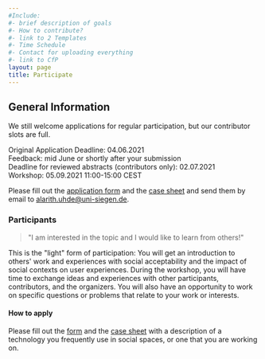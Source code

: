 ```yaml
---
#Include:
#- brief description of goals
#- How to contribute?
#- link to 2 Templates
#- Time Schedule
#- Contact for uploading everything
#- link to CfP
layout: page
title: Participate
---
```


## General Information

We still welcome applications for regular participation, but our contributor
slots are full.

<p>Original Application Deadline: 04.06.2021<br>
Feedback: mid June or shortly after your submission<br>
Deadline for reviewed abstracts (contributors only): 02.07.2021<br>
Workshop: 05.09.2021 11:00-15:00 CEST</p>

Please fill out the [application form](/aips/assets/ApplicationForm.docx) and
the [case sheet](/aips/assets/CaseSheet.docx) and send them by email to
[alarith.uhde@uni-siegen.de](mailto:alarith.uhde@uni-siegen.de).

### Participants

>"I am interested in the topic and I would like to learn from others!"

This is the "light" form of participation: You will get an introduction to
others' work and experiences with social acceptability and the impact of social
contexts on user experiences. During the workshop, you will have time to
exchange ideas and experiences with other participants, contributors, and the
organizers. You will also have an opportunity to work on specific questions or
problems that relate to your work or interests.

#### How to apply

Please fill out the [form](/aips/assets/ApplicationForm.docx) and the [case
sheet](/aips/assets/CaseSheet.docx) with a description of a technology you
frequently use in social spaces, or one that you are working on.

